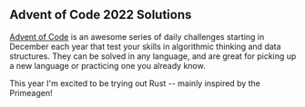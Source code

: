 ## Advent of Code 2022 Solutions

[Advent of Code](https://adventofcode.com/) is an awesome series of daily challenges starting in December each year that test your skills in algorithmic thinking and data structures. They can be solved in any language, and are great for picking up a new language or practicing one you already know.

This year I'm excited to be trying out Rust -- mainly inspired by the Primeagen!